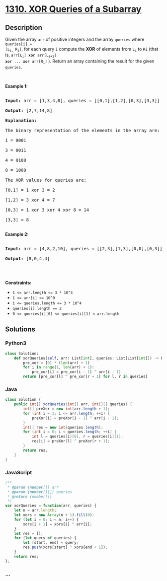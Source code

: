 # [1310. XOR Queries of a Subarray](https://leetcode.com/problems/xor-queries-of-a-subarray)



## Description

Given the array <code>arr</code> of positive integers and the array <code>queries</code> where <code>queries[i] = [L<sub>i,&nbsp;</sub>R<sub>i</sub>]</code>,&nbsp;for each query <code>i</code> compute the <strong>XOR</strong> of elements from <code>L<sub>i</sub></code> to <code>Ri</code> (that is, <code>arr[L<sub>i</sub>] <strong>xor</strong> arr[L<sub>i+1</sub>] <strong>xor</strong> ... <strong>xor</strong> arr[R<sub>i</sub>]</code> ). Return an array containing the result for the given <code>queries</code>.

<p>&nbsp;</p>

<p><strong>Example 1:</strong></p>



<pre>

<strong>Input:</strong> arr = [1,3,4,8], queries = [[0,1],[1,2],[0,3],[3,3]]

<strong>Output:</strong> [2,7,14,8] 

<strong>Explanation:</strong> 

The binary representation of the elements in the array are:

1 = 0001 

3 = 0011 

4 = 0100 

8 = 1000 

The XOR values for queries are:

[0,1] = 1 xor 3 = 2 

[1,2] = 3 xor 4 = 7 

[0,3] = 1 xor 3 xor 4 xor 8 = 14 

[3,3] = 8

</pre>



<p><strong>Example 2:</strong></p>



<pre>

<strong>Input:</strong> arr = [4,8,2,10], queries = [[2,3],[1,3],[0,0],[0,3]]

<strong>Output:</strong> [8,0,4,4]

</pre>



<p>&nbsp;</p>

<p><strong>Constraints:</strong></p>



<ul>
	<li><code>1 &lt;= arr.length &lt;= 3 *&nbsp;10^4</code></li>
	<li><code>1 &lt;= arr[i] &lt;= 10^9</code></li>
	<li><code>1 &lt;= queries.length &lt;= 3 * 10^4</code></li>
	<li><code>queries[i].length == 2</code></li>
	<li><code>0 &lt;= queries[i][0] &lt;= queries[i][1] &lt; arr.length</code></li>
</ul>

## Solutions

<!-- tabs:start -->

### **Python3**

```python
class Solution:
    def xorQueries(self, arr: List[int], queries: List[List[int]]) -> List[int]:
        pre_xor = [0] * (len(arr) + 1)
        for i in range(1, len(arr) + 1):
            pre_xor[i] = pre_xor[i - 1] ^ arr[i - 1]
        return [pre_xor[l] ^ pre_xor[r + 1] for l, r in queries]
```

### **Java**

```java
class Solution {
    public int[] xorQueries(int[] arr, int[][] queries) {
        int[] preXor = new int[arr.length + 1];
        for (int i = 1; i <= arr.length; ++i) {
            preXor[i] = preXor[i - 1] ^ arr[i - 1];
        }
        int[] res = new int[queries.length];
        for (int i = 0; i < queries.length; ++i) {
            int l = queries[i][0], r = queries[i][1];
            res[i] = preXor[l] ^ preXor[r + 1];
        }
        return res;
    }
}
```

### **JavaScript**

```js
/**
 * @param {number[]} arr
 * @param {number[][]} queries
 * @return {number[]}
 */
var xorQueries = function(arr, queries) {
    let n = arr.length;
    let xors = new Array(n + 1).fill(0);
    for (let i = 0; i < n; i++) {
        xors[i + 1] = xors[i] ^ arr[i]; 
    }
    let res = [];
    for (let query of queries) {
        let [start, end] = query;
        res.push(xors[start] ^ xors[end + 1]);
    }
    return res;
};
```

### **...**

```

```

<!-- tabs:end -->
